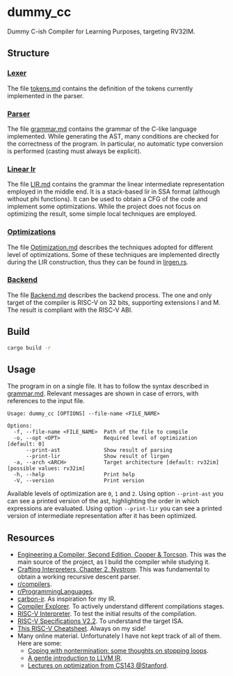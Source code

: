 # dummy_cc
Dummy C-ish Compiler for Learning Purposes, targeting RV32IM.

## Structure

### [Lexer](./src/lexer/)
The file [tokens.md](./src/lexer/tokens.md) contains the definition of the tokens currently implemented in the parser. 

### [Parser](./src/parser/)
The file [grammar.md](./src/parser/grammar.md) contains the grammar of the C-like language implemented. 
While generating the AST, many conditions are checked for the correctness of the program. 
In particular, no automatic type conversion is performed (casting must always be explicit).

### [Linear Ir](./src/lirgen/)
The file [LIR.md](./src/lirgen/lir.md) contains the grammar the linear intermediate representation employed in the middle end.
It is a stack-based lir in SSA format (although without phi functions). 
It can be used to obtain a CFG of the code and implement some optimizations. 
While the project does not focus on optimizing the result, some simple local techniques are employed.

### [Optimizations](./src/optimizer/)
The file [Optimization.md](./src/optimizer/optimization.md) describes the techniques adopted for different level of optimizations.
Some of these techniques are implemented directly during the LIR construction, thus they can be found in [lirgen.rs](./src/lirgen/lirgen.rs).

### [Backend](./src/backend)
The file [Backend.md](./src/backend/backend.md) describes the backend process.
The one and only target of the compiler is RISC-V on 32 bits, supporting extensions I and M.
The result is compliant with the RISC-V ABI.

## Build

```bash
cargo build -r
```

## Usage

The program in on a single file. It has to follow the syntax described in [grammar.md](./src/parser/grammar.md). 
Relevant messages are shown in case of errors, with references to the input file.

```
Usage: dummy_cc [OPTIONS] --file-name <FILE_NAME>

Options:
  -f, --file-name <FILE_NAME>  Path of the file to compile
  -o, --opt <OPT>              Required level of optimization [default: 0]
      --print-ast              Show result of parsing
      --print-lir              Show result of lirgen
  -a, --arch <ARCH>            Target architecture [default: rv32im] [possible values: rv32im]
  -h, --help                   Print help
  -V, --version                Print version
```

Available levels of optimization are `0`, `1` and `2`.
Using option `--print-ast` you can see a printed version of the ast, highlighting the order in which expressions are evaluated.
Using option `--print-lir` you can see a printed version of intermediate representation after it has been optimized.

## Resources

- [Engineering a Compiler, Second Edition, Cooper & Torcson](https://books.google.it/books/about/Engineering_a_Compiler.html?id=xcJrEAAAQBAJ&source=kp_book_description&redir_esc=y). 
This was the main source of the project, as I build the compiler while studying it.
- [Crafting Interpreters, Chapter 2, Nystrom](https://craftinginterpreters.com/).
This was fundamental to obtain a working recursive descent parser.
- [r/compilers](https://www.reddit.com/r/Compilers/).
- [r/ProgrammingLanguages](https://www.reddit.com/r/ProgrammingLanguages/).
- [carbon-ir](https://github.com/RobbeDGreef/carbon-ir). As inspiration for my IR.
- [Compiler Explorer](https://godbolt.org/). To actively understand different compilations stages.
- [RISC-V Interpreter](https://www.cs.cornell.edu/courses/cs3410/2019sp/riscv/interpreter/). To test the initial results of the compilation.
- [RISC-V Specifications V2.2](https://riscv.org/wp-content/uploads/2017/05/riscv-spec-v2.2.pdf). To understand the target ISA.
- [This RISC-V Cheatsheet](https://www.cs.sfu.ca/~ashriram/Courses/CS295/assets/notebooks/RISCV/RISCV_CARD.pdf). Always on my side!
- Many online material. Unfortunately I have not kept track of all of them. Here are some:
    - [Coping with nontermination: some thoughts on stopping loops](https://outerproduct.net/boring/2023-02-11_term-loop.html).
    - [A gentle introduction to LLVM IR](https://mcyoung.xyz/2023/08/01/llvm-ir/).
    - [Lectures on optimization from CS143 @Stanford](https://web.stanford.edu/class/archive/cs/cs143/cs143.1128/).

